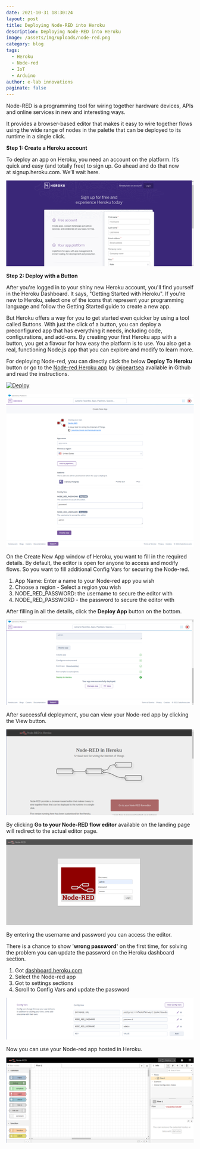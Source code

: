 ```yaml
---
date: 2021-10-31 18:30:24
layout: post
title: Deploying Node-RED into Heroku
description: Deploying Node-RED into Heroku
image: /assets/img/uploads/node-red.png
category: blog
tags:
  - Heroku
  - Node-red
  - IoT
  - Arduino
author: e-lab innovations
paginate: false
---
```

Node-RED is a programming tool for wiring together hardware devices, APIs and online services in new and interesting ways.

It provides a browser-based editor that makes it easy to wire together flows using the wide range of nodes in the palette that can be deployed to its runtime in a single click.

**Step 1: Create a Heroku account**

To deploy an app on Heroku, you need an account on the platform. It’s quick and easy (and totally free) to sign up. Go ahead and do that now at signup.heroku.com. We’ll wait here.

![Herku Sign Up Page](/assets/img/uploads/heroku-signup.png "Herku Sign Up Page")

**Step 2: Deploy with a Button**

After you're logged in to your shiny new Heroku account, you'll find yourself in the Heroku Dashboard. It says, "Getting Started with Heroku". If you're new to Heroku, select one of the icons that represent your programming language and follow the Getting Started guide to create a new app.

But Heroku offers a way for you to get started even quicker by using a tool called Buttons. With just the click of a button, you can deploy a preconfigured app that has everything it needs, including code, configurations, and add-ons. By creating your first Heroku app with a button, you get a flavour for how easy the platform is to use. You also get a real, functioning Node.js app that you can explore and modify to learn more.

For deploying Node-red, you can directly click the below **Deploy To Heroku** button or go to the [Node-red Heroku app](https://github.com/joeartsea/node-red-heroku) by [@joeartsea](https://github.com/joeartsea) available in Github and read the instructions.

[![Deploy](https://www.herokucdn.com/deploy/button.png)](https://heroku.com/deploy?template=https://github.com/joeartsea/node-red-heroku)

![Heroku - Create New App page](/assets/img/uploads/heroku-create-app.png "Heroku - Create New App page")

On the Create New App window of Heroku, you want to fill in the required details. By default, the editor is open for anyone to access and modify flows. So you want to fill additional Config Vars for securing the Node-red.

1. App Name: Enter a name to your Node-red app you wish
2. Choose a region - Select a region you wish
3. NODE_RED_PASSWORD: the username to secure the editor with
4. NODE_RED_PASSWORD - the password to secure the editor with

After filling in all the details, click the **Deploy App** button on the bottom.

![Heroku - result](/assets/img/uploads/hroku-deploy-success.png "Heroku - result")

After successful deployment, you can view your Node-red app by clicking the View button. 

![Node-red - landing page](/assets/img/uploads/node-red-landing-page.png "Node-red - landing page")

By clicking **Go to your Node-RED flow editor** available on the landing page will redirect to the actual editor page.

![Node-red - Login page](/assets/img/uploads/node-red-login-page.png "Node-red - Login page")

By entering the username and password you can access the editor.

There is a chance to show '**wrong password'** on the first time, for solving the problem you can update the password on the Heroku dashboard section.

1. Got [dashboard.heroku.com](https://dashboard.heroku.com/)
2. Select the Node-red app
3. Got to settings sections
4. Scroll to Config Vars and update the password

![Heroku - Update Config Vars](/assets/img/uploads/heroku-update-config-vars.png "Heroku - Update Config Vars")

Now you can use your Node-red app hosted in Heroku.

![Node-red - Flow editor](/assets/img/uploads/node-red-flow-editor.png "Node-red - Flow editor")